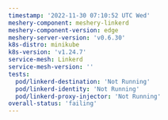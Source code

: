 ```yaml
---
timestamp: '2022-11-30 07:10:52 UTC Wed'
meshery-component: meshery-linkerd
meshery-component-version: edge
meshery-server-version: 'v0.6.30'
k8s-distro: minikube
k8s-version: 'v1.24.7'
service-mesh: Linkerd
service-mesh-version: ''
tests:
  pod/linkerd-destination: 'Not Running'
  pod/linkerd-identity: 'Not Running'
  pod/linkerd-proxy-injector: 'Not Running'
overall-status: 'failing'
---
```

